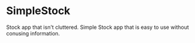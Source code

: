 # SimpleStock

Stock app that isn't cluttered. Simple Stock app that is easy to use without conusing information.
